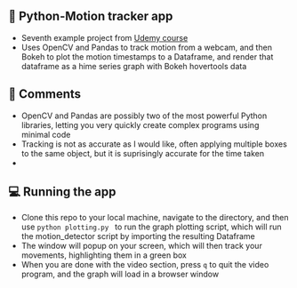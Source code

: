 ## 🐍 Python-Motion tracker app

- Seventh example project from [Udemy course](https://www.udemy.com/course/the-python-mega-course/)
- Uses OpenCV and Pandas to track motion from a webcam, and then Bokeh to plot the motion timestamps to a Dataframe, and render that dataframe as a hime series graph with Bokeh hovertools data


## 📓 Comments

- OpenCV and Pandas are possibly two of the most powerful Python libraries, letting you very quickly create complex programs using minimal code
- Tracking is not as accurate as I would like, often applying multiple boxes to the same object, but it is suprisingly accurate for the time taken
- 


## 💻 Running the app

- Clone this repo to your local machine, navigate to the directory, and then use ``` python plotting.py  ``` to run the graph plotting script, which will run the motion_detector script by importing the resulting Dataframe
- The window will popup on your screen, which will then track your movements, highlighting them in a green box
- When you are done with the video section, press ``` q ``` to quit the video program, and the graph will load in a browser window



